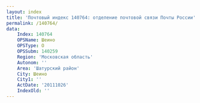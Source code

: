 ```yaml
---
layout: index
title: 'Почтовый индекс 140764: отделение почтовой связи Почты России'
permalink: /140764/
data:
    Index: 140764
    OPSName: Шеино
    OPSType: О
    OPSSubm: 140259
    Region: 'Московская область'
    Autonom: ''
    Area: 'Шатурский район'
    City: Шеино
    City1: ''
    ActDate: '20111026'
    IndexOld: ''
---
```


